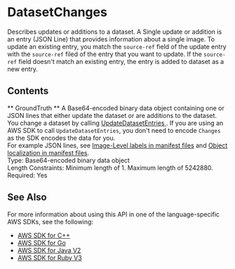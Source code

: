 # DatasetChanges<a name="API_DatasetChanges"></a>

 Describes updates or additions to a dataset\. A Single update or addition is an entry \(JSON Line\) that provides information about a single image\. To update an existing entry, you match the `source-ref` field of the update entry with the `source-ref` filed of the entry that you want to update\. If the `source-ref` field doesn't match an existing entry, the entry is added to dataset as a new entry\. 

## Contents<a name="API_DatasetChanges_Contents"></a>

 ** GroundTruth **   <a name="rekognition-Type-DatasetChanges-GroundTruth"></a>
A Base64\-encoded binary data object containing one or JSON lines that either update the dataset or are additions to the dataset\. You change a dataset by calling [ UpdateDatasetEntries ](API_UpdateDatasetEntries.md)\. If you are using an AWS SDK to call `UpdateDatasetEntries`, you don't need to encode `Changes` as the SDK encodes the data for you\.   
For example JSON lines, see [Image\-Level labels in manifest files](https://docs.aws.amazon.com/rekognition/latest/customlabels-dg/md-create-manifest-file-classification.html) and [Object localization in manifest files](https://docs.aws.amazon.com/rekognition/latest/customlabels-dg/md-create-manifest-file-object-detection.html)\.  
Type: Base64\-encoded binary data object  
Length Constraints: Minimum length of 1\. Maximum length of 5242880\.  
Required: Yes

## See Also<a name="API_DatasetChanges_SeeAlso"></a>

For more information about using this API in one of the language\-specific AWS SDKs, see the following:
+  [ AWS SDK for C\+\+](https://docs.aws.amazon.com/goto/SdkForCpp/rekognition-2016-06-27/DatasetChanges) 
+  [ AWS SDK for Go](https://docs.aws.amazon.com/goto/SdkForGoV1/rekognition-2016-06-27/DatasetChanges) 
+  [ AWS SDK for Java V2](https://docs.aws.amazon.com/goto/SdkForJavaV2/rekognition-2016-06-27/DatasetChanges) 
+  [ AWS SDK for Ruby V3](https://docs.aws.amazon.com/goto/SdkForRubyV3/rekognition-2016-06-27/DatasetChanges) 